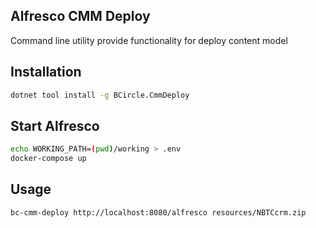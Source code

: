 ## Alfresco CMM Deploy

Command line utility provide functionality for deploy content model

## Installation

```bash
dotnet tool install -g BCircle.CmmDeploy
```

## Start Alfresco

```bash
echo WORKING_PATH=(pwd)/working > .env
docker-compose up
```

## Usage

```bash
bc-cmm-deploy http://localhost:8080/alfresco resources/NBTCcrm.zip
```